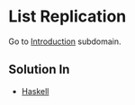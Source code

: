 # List Replication
Go to [Introduction](../../introduction) subdomain.

## Solution In
- [Haskell](haskell)

